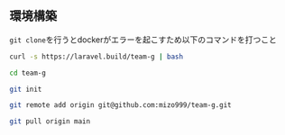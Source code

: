 ## 環境構築

```git clone```を行うとdockerがエラーを起こすため以下のコマンドを打つこと
```bash
curl -s https://laravel.build/team-g | bash

cd team-g

git init

git remote add origin git@github.com:mizo999/team-g.git

git pull origin main
```
